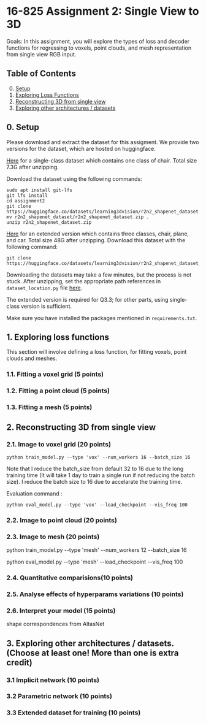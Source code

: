 # 16-825 Assignment 2: Single View to 3D

Goals: In this assignment, you will explore the types of loss and decoder functions for regressing to voxels, point clouds, and mesh representation from single view RGB input. 

## Table of Contents
0. [Setup](#0-setup)
1. [Exploring Loss Functions](#1-exploring-loss-functions)
2. [Reconstructing 3D from single view](#2-reconstructing-3d-from-single-view)
3. [Exploring other architectures / datasets](#3-exploring-other-architectures--datasets-choose-at-least-one-more-than-one-is-extra-credit)
## 0. Setup

Please download and extract the dataset for this assigment. We provide two versions for the dataset, which are hosted on huggingface. 

[Here](https://huggingface.co/datasets/learning3dvision/r2n2_shapenet_dataset) for a single-class dataset which contains one class of chair. Total size 7.3G after unzipping.

Download the dataset using the following commands:

```
sudo apt install git-lfs
git lfs install
cd assignment2
git clone https://huggingface.co/datasets/learning3dvision/r2n2_shapenet_dataset
mv r2n2_shapenet_dataset/r2n2_shapenet_dataset.zip .
unzip r2n2_shapenet_dataset.zip
```

[Here](https://huggingface.co/datasets/learning3dvision/r2n2_shapenet_dataset_full) for an extended version which contains three classes, chair, plane, and car.  Total size 48G after unzipping. Download this dataset with the following command:

```
git clone https://huggingface.co/datasets/learning3dvision/r2n2_shapenet_dataset_full
```

Downloading the datasets may take a few minutes, but the process is not stuck. After unzipping, set the appropriate path references in `dataset_location.py` file [here](dataset_location.py).

The extended version is required for Q3.3; for other parts, using single-class version is sufficient.

Make sure you have installed the packages mentioned in `requirements.txt`.

## 1. Exploring loss functions
This section will involve defining a loss function, for fitting voxels, point clouds and meshes.

### 1.1. Fitting a voxel grid (5 points)


### 1.2. Fitting a point cloud (5 points)


### 1.3. Fitting a mesh (5 points)


## 2. Reconstructing 3D from single view


### 2.1. Image to voxel grid (20 points)
```
python train_model.py --type 'vox' --num_workers 16 --batch_size 16
```

Note that I reduce the batch_size from default 32 to 16 due to the long training time (It will take 1 day to train a single run if not reducing the batch size). I reduce the batch size to 16 due to accelarate the training time.

Evaluation command :
```
python eval_model.py --type 'vox' --load_checkpoint --vis_freq 100
```


### 2.2. Image to point cloud (20 points)



### 2.3. Image to mesh (20 points)
python train_model.py --type 'mesh' --num_workers 12 --batch_size 16

python eval_model.py --type 'mesh' --load_checkpoint --vis_freq 100
### 2.4. Quantitative comparisions(10 points)


### 2.5. Analyse effects of hyperparams variations (10 points)


### 2.6. Interpret your model (15 points)
shape correspondences from AltasNet

## 3. Exploring other architectures / datasets. (Choose at least one! More than one is extra credit)

### 3.1 Implicit network (10 points)


### 3.2 Parametric network (10 points)


### 3.3 Extended dataset for training (10 points)
